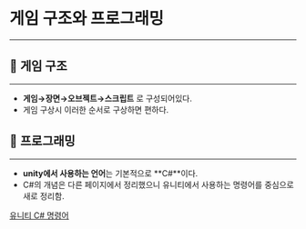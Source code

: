 # 게임 구조와 프로그래밍

---

## 📂 게임 구조

---

- **게임→장면→오브젝트→스크립트** 로 구성되어있다.
- 게임 구상시 이러한 순서로 구상하면 편하다.

## 📕 프로그래밍

---

- **unity에서 사용하는 언어**는 기본적으로 **C#**이다.
- C#의 개념은 다른 페이지에서 정리했으니 유니티에서 사용하는 명령어를 중심으로 새로 정리함.

[유니티 C# 명령어](%E1%84%80%E1%85%A6%E1%84%8B%E1%85%B5%E1%86%B7%20%E1%84%80%E1%85%AE%E1%84%8C%E1%85%A9%E1%84%8B%E1%85%AA%20%E1%84%91%E1%85%B3%E1%84%85%E1%85%A9%E1%84%80%E1%85%B3%E1%84%85%E1%85%A2%E1%84%86%E1%85%B5%E1%86%BC%203ee07a5ba061489796e245e30cabda14/%E1%84%8B%E1%85%B2%E1%84%82%E1%85%B5%E1%84%90%E1%85%B5%20C#%20%E1%84%86%E1%85%A7%E1%86%BC%E1%84%85%E1%85%A7%E1%86%BC%E1%84%8B%E1%85%A5%203d42673102cd46de875843628c8f8e05.md)